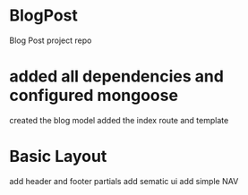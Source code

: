 # BlogPost
Blog Post project repo

# added all dependencies and configured mongoose
created the blog model
added the index route and template

# Basic Layout
add header and footer partials
add sematic ui
add simple NAV
